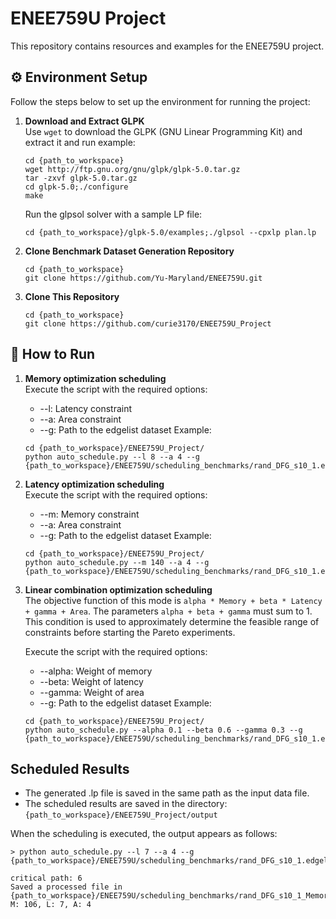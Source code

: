 # ENEE759U Project

This repository contains resources and examples for the ENEE759U project.

## ⚙️ Environment Setup

Follow the steps below to set up the environment for running the project:

1. **Download and Extract GLPK**  
   Use `wget` to download the GLPK (GNU Linear Programming Kit) and extract it and run example:
   ```
   cd {path_to_workspace}
   wget http://ftp.gnu.org/gnu/glpk/glpk-5.0.tar.gz
   tar -zxvf glpk-5.0.tar.gz
   cd glpk-5.0;./configure
   make
   ```
   Run the glpsol solver with a sample LP file:
   ```
   cd {path_to_workspace}/glpk-5.0/examples;./glpsol --cpxlp plan.lp
   ```

3. **Clone Benchmark Dataset Generation Repository**
   ```
   cd {path_to_workspace}
   git clone https://github.com/Yu-Maryland/ENEE759U.git
   ```
4. **Clone This Repository**
   ```
   cd {path_to_workspace}
   git clone https://github.com/curie3170/ENEE759U_Project
   ```


## 🚀 How to Run
1. **Memory optimization scheduling**  
   Execute the script with the required options:
  	-	--l: Latency constraint
  	-	--a: Area constraint
  	-	--g: Path to the edgelist dataset
   Example: 
   ```
   cd {path_to_workspace}/ENEE759U_Project/
   python auto_schedule.py --l 8 --a 4 --g {path_to_workspace}/ENEE759U/scheduling_benchmarks/rand_DFG_s10_1.edgelist
   ```
2. **Latency optimization scheduling**  
   Execute the script with the required options:
  	-	--m: Memory constraint
  	-	--a: Area constraint
  	-	--g: Path to the edgelist dataset
   Example: 
   ```
   cd {path_to_workspace}/ENEE759U_Project/
   python auto_schedule.py --m 140 --a 4 --g {path_to_workspace}/ENEE759U/scheduling_benchmarks/rand_DFG_s10_1.edgelist
   ```
3. **Linear combination optimization scheduling**  
   The objective function of this mode is `alpha * Memory + beta * Latency + gamma + Area`.
   The parameters `alpha + beta + gamma` must sum to 1. This condition is used to approximately determine the feasible range of constraints before starting the Pareto experiments.

   Execute the script with the required options:
  	-	--alpha: Weight of memory
  	-	--beta: Weight of latency
    - --gamma: Weight of area
  	-	--g: Path to the edgelist dataset
   Example: 
   ```
   cd {path_to_workspace}/ENEE759U_Project/
   python auto_schedule.py --alpha 0.1 --beta 0.6 --gamma 0.3 --g {path_to_workspace}/ENEE759U/scheduling_benchmarks/rand_DFG_s10_1.edgelist
   ```

## Scheduled Results  
   - The generated .lp file is saved in the same path as the input data file.  
   - The scheduled results are saved in the directory:  
     `{path_to_workspace}/ENEE759U_Project/output`  

   When the scheduling is executed, the output appears as follows:

   ```
   > python auto_schedule.py --l 7 --a 4 --g {path_to_workspace}/ENEE759U/scheduling_benchmarks/rand_DFG_s10_1.edgelist   

   critical path: 6
   Saved a processed file in {path_to_workspace}/ENEE759U/scheduling_benchmarks/rand_DFG_s10_1_Memory_min_l_7_a_4.lp
   M: 106, L: 7, A: 4
   ```
